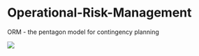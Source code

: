 # Operational-Risk-Management
ORM - the pentagon model for contingency planning


![]('../src/assets/matrix-image.jpg')
